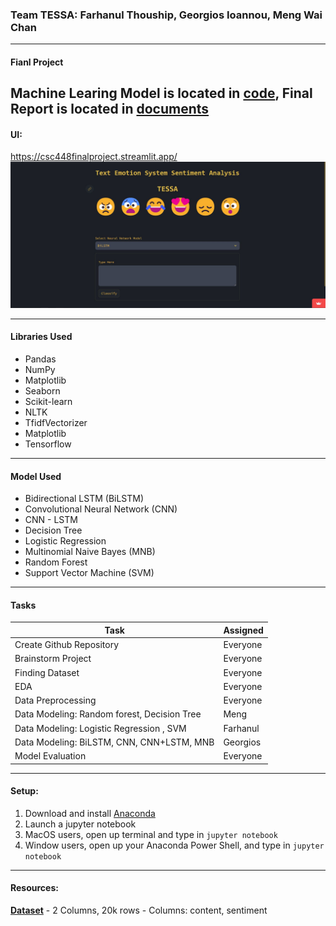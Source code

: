### Team TESSA: Farhanul Thouship, Georgios Ioannou, Meng Wai Chan
----
#### Fianl Project
Machine Learing Model is located in [code](/code),
Final Report is located in [documents](/documents)
----
#### UI:
https://csc448finalproject.streamlit.app/
![UI](code/Meng_Wai_Chan/UI.JPG)

----
#### Libraries Used
- Pandas
- NumPy
- Matplotlib
- Seaborn
- Scikit-learn
- NLTK
- TfidfVectorizer
- Matplotlib
- Tensorflow

----

#### Model Used
- Bidirectional LSTM (BiLSTM)
- Convolutional Neural Network (CNN)
- CNN - LSTM
- Decision Tree
- Logistic Regression
- Multinomial Naive Bayes (MNB)
- Random Forest
- Support Vector Machine (SVM)

---

#### Tasks

| Task      | Assigned  |
|-----------|-------|
| Create Github Repository  | Everyone  |
| Brainstorm Project        | Everyone  |
| Finding Dataset           | Everyone  |
| EDA                       | Everyone  |
| Data Preprocessing        | Everyone  |
| Data Modeling: Random forest, Decision Tree | Meng  |
| Data Modeling: Logistic Regression , SVM | Farhanul  |
| Data Modeling: BiLSTM, CNN, CNN+LSTM, MNB | Georgios  |
| Model Evaluation |  Everyone  |

----
#### Setup:
1. Download and install [Anaconda](https://www.anaconda.com/download)
2. Launch a jupyter notebook
3. MacOS users, open up terminal and type in `jupyter notebook`
4. Window users, open up your Anaconda Power Shell, and type in `jupyter notebook`

----
#### Resources:
**[Dataset](https://www.kaggle.com/datasets/praveengovi/emotions-dataset-for-nlp)**
    - 2 Columns, 20k rows
    - Columns: content, sentiment
    
